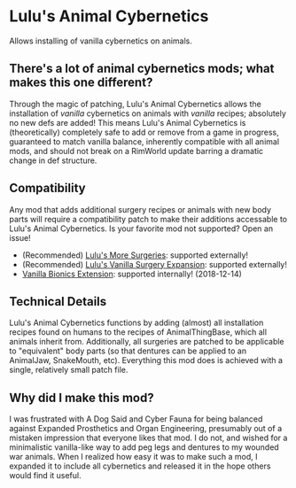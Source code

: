 # Lulu's Animal Cybernetics
Allows installing of vanilla cybernetics on animals.

## There's a lot of animal cybernetics mods; what makes this one different?
Through the magic of patching, Lulu's Animal Cybernetics allows the installation of _vanilla_ cybernetics on animals with _vanilla_ recipes; absolutely no new defs are added! This means Lulu's Animal Cybernetics is (theoretically) completely safe to add or remove from a game in progress, guaranteed to match vanilla balance, inherently compatible with all animal mods, and should not break on a RimWorld update barring a dramatic change in def structure.

## Compatibility
Any mod that adds additional surgery recipes or animals with new body parts will require a compatibility patch to make their additions accessable to Lulu's Animal Cybernetics. Is your favorite mod not supported? Open an issue!

* (Recommended) [Lulu's More Surgeries](https://github.com/LoonyLadle/LuluMoreSurgeries): supported externally!
* (Recommended) [Lulu's Vanilla Surgery Expansion](https://github.com/LoonyLadle/LuluVanillaSurgeryExpansion): supported externally!
* [Vanilla Bionics Extension](https://steamcommunity.com/sharedfiles/filedetails/?id=1419675146): supported internally! (2018-12-14)

## Technical Details
Lulu's Animal Cybernetics functions by adding (almost) all installation recipes found on humans to the recipes of AnimalThingBase, which all animals inherit from. Additionally, all surgeries are patched to be applicable to "equivalent" body parts (so that dentures can be applied to an AnimalJaw, SnakeMouth, etc). Everything this mod does is achieved with a single, relatively small patch file.

## Why did I make this mod?
I was frustrated with A Dog Said and Cyber Fauna for being balanced against Expanded Prosthetics and Organ Engineering, presumably out of a mistaken impression that everyone likes that mod. I do not, and wished for a minimalistic vanilla-like way to add peg legs and dentures to my wounded war animals. When I realized how easy it was to make such a mod, I expanded it to include all cybernetics and released it in the hope others would find it useful.
